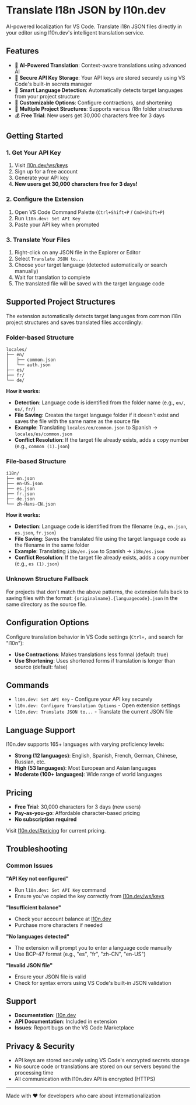 # Translate I18n JSON by l10n.dev

AI-powered localization for VS Code. Translate i18n JSON files directly in your editor using l10n.dev's intelligent translation service.

## Features

- 🤖 **AI-Powered Translation**: Context-aware translations using advanced AI
- 🔐 **Secure API Key Storage**: Your API keys are stored securely using VS Code's built-in secrets manager
- 🎯 **Smart Language Detection**: Automatically detects target languages from your project structure
- 🔧 **Customizable Options**: Configure contractions, and shortening
- 📁 **Multiple Project Structures**: Supports various i18n folder structures
- 💰 **Free Trial**: New users get 30,000 characters free for 3 days

## Getting Started

### 1. Get Your API Key
1. Visit [l10n.dev/ws/keys](https://l10n.dev/ws/keys)
2. Sign up for a free account
3. Generate your API key
4. **New users get 30,000 characters free for 3 days!**

### 2. Configure the Extension
1. Open VS Code Command Palette (`Ctrl+Shift+P` / `Cmd+Shift+P`)
2. Run `l10n.dev: Set API Key`
3. Paste your API key when prompted

### 3. Translate Your Files
1. Right-click on any JSON file in the Explorer or Editor
2. Select `Translate JSON to...`
3. Choose your target language (detected automatically or search manually)
4. Wait for translation to complete
5. The translated file will be saved with the target language code

## Supported Project Structures

The extension automatically detects target languages from common i18n project structures and saves translated files accordingly:

### Folder-based Structure
```
locales/
├── en/
│   ├── common.json
│   └── auth.json
├── es/
├── fr/
└── de/
```

**How it works:**
- **Detection**: Language code is identified from the folder name (e.g., `en/`, `es/`, `fr/`)
- **File Saving**: Creates the target language folder if it doesn't exist and saves the file with the same name as the source file
- **Example**: Translating `locales/en/common.json` to Spanish → `locales/es/common.json`
- **Conflict Resolution**: If the target file already exists, adds a copy number (e.g., `common (1).json`)

### File-based Structure
```
i18n/
├── en.json
├── en-US.json
├── es.json
├── fr.json
├── de.json
└── zh-Hans-CN.json
```

**How it works:**
- **Detection**: Language code is identified from the filename (e.g., `en.json`, `es.json`, `fr.json`)
- **File Saving**: Saves the translated file using the target language code as the filename in the same folder
- **Example**: Translating `i18n/en.json` to Spanish → `i18n/es.json`
- **Conflict Resolution**: If the target file already exists, adds a copy number (e.g., `es (1).json`)

### Unknown Structure Fallback
For projects that don't match the above patterns, the extension falls back to saving files with the format: `{originalname}.{languagecode}.json` in the same directory as the source file.

## Configuration Options

Configure translation behavior in VS Code settings (`Ctrl+,` and search for "l10n"):

- **Use Contractions**: Makes translations less formal (default: true)
- **Use Shortening**: Uses shortened forms if translation is longer than source (default: false)

## Commands

- `l10n.dev: Set API Key` - Configure your API key securely
- `l10n.dev: Configure Translation Options` - Open extension settings
- `l10n.dev: Translate JSON to...` - Translate the current JSON file

## Language Support

l10n.dev supports 165+ languages with varying proficiency levels:
- **Strong (12 languages)**: English, Spanish, French, German, Chinese, Russian, etc.
- **High (53 languages)**: Most European and Asian languages
- **Moderate (100+ languages)**: Wide range of world languages

## Pricing

- **Free Trial**: 30,000 characters for 3 days (new users)
- **Pay-as-you-go**: Affordable character-based pricing
- **No subscription required**

Visit [l10n.dev/#pricing](https://l10n.dev/#pricing) for current pricing.

## Troubleshooting

### Common Issues

**"API Key not configured"**
- Run `l10n.dev: Set API Key` command
- Ensure you've copied the key correctly from [l10n.dev/ws/keys](https://l10n.dev/ws/keys)

**"Insufficient balance"**
- Check your account balance at [l10n.dev](https://l10n.dev)
- Purchase more characters if needed

**"No languages detected"**
- The extension will prompt you to enter a language code manually
- Use BCP-47 format (e.g., "es", "fr", "zh-CN", "en-US")

**"Invalid JSON file"**
- Ensure your JSON file is valid
- Check for syntax errors using VS Code's built-in JSON validation

## Support

- **Documentation**: [l10n.dev](https://l10n.dev)
- **API Documentation**: Included in extension
- **Issues**: Report bugs on the VS Code Marketplace

## Privacy & Security

- API keys are stored securely using VS Code's encrypted secrets storage
- No source code or translations are stored on our servers beyond the processing time
- All communication with l10n.dev API is encrypted (HTTPS)

---

Made with ❤️ for developers who care about internationalization
